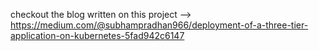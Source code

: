 checkout the blog written on this project --> 
https://medium.com/@subhampradhan966/deployment-of-a-three-tier-application-on-kubernetes-5fad942c6147
